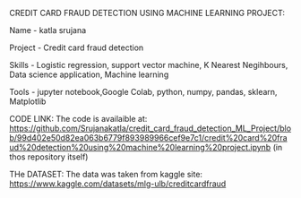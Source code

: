 CREDIT CARD FRAUD DETECTION USING MACHINE LEARNING PROJECT:

Name - katla srujana

Project - Credit card fraud detection

Skills - Logistic regression, support vector machine, K Nearest Negihbours, Data science application, Machine learning

Tools - jupyter notebook,Google Colab, python, numpy, pandas, sklearn, Matplotlib


CODE LINK:
The code is availaible at: https://github.com/Srujanakatla/credit_card_fraud_detection_ML_Project/blob/99d402e50d82ea063b6779f893989966cef9e7c1/credit%20card%20fraud%20detection%20using%20machine%20learning%20project.ipynb
(in thos repository itself)

THe DATASET:
The data was taken from kaggle site:
https://www.kaggle.com/datasets/mlg-ulb/creditcardfraud
